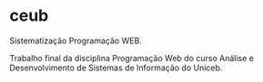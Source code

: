 # ceub
Sistematização Programação WEB.

Trabalho final da disciplina Programação Web do curso Análise e Desenvolvimento de Sistemas de Informação do Uniceb. 
